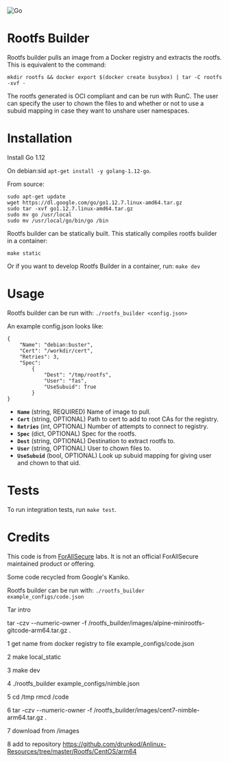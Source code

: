 ![Go](https://github.com/ForAllSecure/rootfs_builder/workflows/Go/badge.svg?branch=master)

Rootfs Builder
======

Rootfs builder pulls an image from a Docker registry and extracts the
rootfs.  This is equivalent to the command:

`mkdir rootfs && docker export $(docker create busybox) | tar -C rootfs -xvf -`

The rootfs generated is OCI compliant and can be run with RunC.  The
user can specify the user to chown the files to and whether or not to
use a subuid mapping in case they want to unshare user namespaces.

Installation
=====
Install Go 1.12

On debian:sid
`apt-get install -y golang-1.12-go`.

From source:
```
sudo apt-get update
wget https://dl.google.com/go/go1.12.7.linux-amd64.tar.gz
sudo tar -xvf go1.12.7.linux-amd64.tar.gz
sudo mv go /usr/local
sudo mv /usr/local/go/bin/go /bin
```

Rootfs builder can be statically built.  This statically compiles
rootfs builder in a container:

`make static`

Or if you want to develop Rootfs Builder in a container, run:
`make dev`

Usage
=====
Rootfs builder can be run with:
`./rootfs_builder <config.json>`

An example config.json looks like:
```
{
    "Name": "debian:buster",
    "Cert": "/workdir/cert",
    "Retries": 3,
    "Spec":
        {
            "Dest": "/tmp/rootfs",
            "User": "fas",
            "UseSubuid": True
        }
}
```
* **`Name`** (string, REQUIRED) Name of image to pull.
* **`Cert`** (string, OPTIONAL) Path to cert to add to root CAs for the registry.
* **`Retries`** (int, OPTIONAL) Number of attempts to connect to registry.
* **`Spec`** (dict, OPTIONAL) Spec for the rootfs.
* **`Dest`** (string, OPTIONAL) Destination to extract rootfs to.
* **`User`** (string, OPTIONAL) User to chown files to.
* **`UseSubuid`** (bool, OPTIONAL) Look up subuid mapping for giving user and chown to that uid.

Tests
=====
To run integration tests, run `make test`.

Credits
=====

This code is from [ForAllSecure](https://forallsecure.com) labs. It is
not an official ForAllSecure maintained product or offering.

Some code recycled from Google's Kaniko.

Rootfs builder can be run with:
`./rootfs_builder example_configs/code.json`

Tar intro

tar -czv --numeric-owner -f /rootfs_builder/images/alpine-minirootfs-gitcode-arm64.tar.gz .


1 get name from docker registry to file example_configs/code.json

2 make local_static

3 make dev 

4 ./rootfs_builder example_configs/nimble.json

5 cd /tmp
    rmcd /code

6 tar -czv --numeric-owner -f /rootfs_builder/images/cent7-nimble-arm64.tar.gz .

7 download from /images

8 add to repository https://github.com/drunkod/Anlinux-Resources/tree/master/Rootfs/CentOS/arm64


